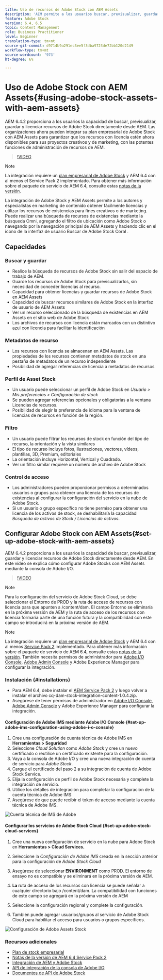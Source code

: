 ```yaml
---
title: Uso de recursos de Adobe Stock con AEM Assets
description: 'AEM permite a los usuarios buscar, previsualizar, guardar y conceder licencias sobre los recursos de Adobe Stock directamente desde AEM. Las organizaciones ahora pueden integrar su plan empresarial de Adobe Stock con AEM Assets para garantizar que los recursos con licencia estén ahora disponibles para sus proyectos creativos y de marketing, con las potentes funciones de administración de recursos de AEM. '
feature: Adobe Stock
version: 6.4, 6.5
topic: Content Management
role: Business Practitioner
level: Beginner
translation-type: tm+mt
source-git-commit: d9714b9a291ec3ee5f3dba9723de72bb120d2149
workflow-type: tm+mt
source-wordcount: '973'
ht-degree: 6%

---
```



# Uso de Adobe Stock con AEM Assets{#using-adobe-stock-assets-with-aem-assets}

AEM 6.4.2 proporciona a los usuarios la capacidad de buscar, previsualizar, guardar y licenciar recursos de Adobe Stock directamente desde AEM. Las organizaciones ahora pueden integrar su plan empresarial de Adobe Stock con AEM Assets para garantizar que los recursos con licencia estén ahora disponibles para sus proyectos creativos y de marketing, con las potentes funciones de administración de recursos de AEM.

>[!VIDEO](https://video.tv.adobe.com/v/24678/?quality=9&learn=on)

>[!NOTE]
>
>La integración requiere un [plan empresarial de Adobe Stock](https://landing.adobe.com/en/na/products/creative-cloud/ctir-4625-stock-for-enterprise/index.html) y AEM 6.4 con al menos el Service Pack 2 implementado. Para obtener más información sobre el paquete de servicio de AEM 6.4, consulte estas [notas de la versión](https://helpx.adobe.com/es/experience-manager/6-4/release-notes/sp-release-notes.html).

La integración de Adobe Stock y AEM Assets permite a los autores y especialistas en marketing de contenido obtener fácilmente licencias y utilizar los recursos de existencias para fines creativos o de marketing. Puede realizar una búsqueda de recursos de existencias mediante la búsqueda Omni, agregando el filtro de ubicación como Adobe Stock o navegando por la navegación principal de AEM Assets y haciendo clic en el icono de la interfaz de usuario Buscar de Adobe Stock Coral .

## Capacidades

### Buscar y guardar

* Realice la búsqueda de recursos de Adobe Stock sin salir del espacio de trabajo de AEM.
* Guarde los recursos de Adobe Stock para previsualizarlos, sin necesidad de conceder licencias al recurso.
* Capacidad para obtener licencias y guardar recursos de Adobe Stock en AEM Assets
* Capacidad de buscar recursos similares de Adobe Stock en la interfaz de usuario de AEM Assets
* Ver un recurso seleccionado de la búsqueda de existencias en AEM Assets en el sitio web de Adobe Stock
* Los archivos de recursos con licencia están marcados con un distintivo azul con licencia para facilitar la identificación

### Metadatos de recurso

* Los recursos con licencia se almacenan en AEM Assets. Las propiedades de los recursos contienen metadatos de stock en una pestaña de metadatos de un recurso independiente
* Posibilidad de agregar referencias de licencia a metadatos de recursos

### Perfil de Asset Stock

* Un usuario puede seleccionar un perfil de Adobe Stock en *Usuario > Mis preferencias > Configuración de stock*
* Se pueden agregar referencias opcionales y obligatorias a la ventana Licencias de recursos.
* Posibilidad de elegir la preferencia de idioma para la ventana de licencias de recursos en función de la región.

### Filtro

* Un usuario puede filtrar los recursos de stock en función del tipo de recurso, la orientación y la vista similares
* El tipo de recurso incluye fotos, ilustraciones, vectores, vídeos, plantillas, 3D, Premium, editoriales
* La orientación incluye Horizontal, Vertical y Cuadrado.
* Ver un filtro similar requiere un número de archivo de Adobe Stock

### Control de acceso

* Los administradores pueden proporcionar permisos a determinados usuarios o grupos para obtener una licencia de los recursos de existencias al configurar la configuración del servicio en la nube de Adobe Stock.
* Si un usuario o grupo específico no tiene permiso para obtener una licencia de los activos de stock, se deshabilitaría la capacidad *Búsqueda de activos de Stock / Licencias de activos*.

## Configurar Adobe Stock con AEM Assets{#set-up-adobe-stock-with-aem-assets}

AEM 6.4.2 proporciona a los usuarios la capacidad de buscar, previsualizar, guardar y licenciar recursos de Adobe Stock directamente desde AEM. En este vídeo se explica cómo configurar Adobe Stocks con AEM Assets mediante la consola de Adobe I/O.

>[!VIDEO](https://video.tv.adobe.com/v/25043/?quality=12&learn=on)

>[!NOTE]
>
>Para la configuración del servicio de Adobe Stock Cloud, se debe seleccionar el Entorno de PROD y la ruta de acceso de recursos con licencia para que apunten a /content/dam. El campo Entorno se eliminaría en la próxima versión de AEM y la ruta de acceso de los recursos con licencia formaría parte de una función futura y la compatibilidad con este campo se introducirá en la próxima versión de AEM.

>[!NOTE]
>
>La integración requiere un [plan empresarial de Adobe Stock](https://landing.adobe.com/en/na/products/creative-cloud/ctir-4625-stock-for-enterprise/index.html) y AEM 6.4 con al menos [Service Pack 2](https://www.adobeaemcloud.com/content/marketplace/marketplaceProxy.html?packagePath=/content/companies/public/adobe/packages/cq640/servicepack/AEM-6.4.2.0) implementado. Para obtener más información sobre el paquete de servicio de AEM 6.4, consulte estas [notas de la versión](https://helpx.adobe.com/experience-manager/6-4/release-notes/sp-release-notes.html). También necesita permisos de administrador para [Adobe I/O Console](https://console.adobe.io/), [Adobe Admin Console](https://adminconsole.adobe.com/) y Adobe Experience Manager para configurar la integración.

### Instalación {#installations}

* Para AEM 6.4, debe instalar el [AEM Service Pack 2](https://www.adobeaemcloud.com/content/marketplace/marketplaceProxy.html?packagePath=/content/companies/public/adobe/packages/cq640/servicepack/AEM-6.4.2.0) y luego volver a instalar el archivo cq-dam-stock-integration-content-1.0.4.zip.
* Asegúrese de tener permisos de administrador en [Adobe I/O Console](https://console.adobe.io/), [Adobe Admin Console](https://adminconsole.adobe.com/) y Adobe Experience Manager para configurar la integración.

#### Configuración de Adobe IMS mediante Adobe I/O Console {#set-up-adobe-ims-configuration-using-adobe-i-o-console}

1. Cree una configuración de cuenta técnica de Adobe IMS en **Herramientas > Seguridad**
2. Seleccione *Cloud Solution* como *Adobe Stock* y cree un nuevo certificado o reutilice un certificado existente para la configuración.
3. Vaya a la consola de Adobe I/O y cree una nueva integración de cuenta de servicio para *Adobe Stock*.
4. Cargue el certificado del paso 2 a su integración de cuenta de Adobe Stock Service.
5. Elija la configuración de perfil de Adobe Stock necesaria y complete la integración de servicio.
6. Utilice los detalles de integración para completar la configuración de la cuenta técnica de Adobe IMS
7. Asegúrese de que puede recibir el token de acceso mediante la cuenta técnica de Adobe IMS.

![Cuenta técnica de IMS de Adobe](assets/screen_shot_2018-10-22at12219pm.png)

#### Configurar los servicios de Adobe Stock Cloud {#set-up-adobe-stock-cloud-services}

1. Cree una nueva configuración de servicio en la nube para Adobe Stock en **Herramientas > Cloud Services.**
2. Seleccione la *Configuración de Adobe IMS* creada en la sección anterior para la configuración de *Adobe Stock Cloud*

3. Asegúrese de seleccionar **ENVIRONMENT** como PROD. El entorno de ensayo no es compatible y se eliminará en la próxima versión de AEM.
4. **La** ruta de acceso de los recursos con licencia se puede señalar a cualquier directorio bajo /content/dam. La compatibilidad con funciones de este campo se agregará en la próxima versión de AEM
5. Seleccione la configuración regional y complete la configuración.
6. También puede agregar usuarios/grupos al servicio de Adobe Stock Cloud para habilitar el acceso para usuarios o grupos específicos.

![Configuración de Adobe Assets Stock](assets/screen_shot_2018-10-22at12425pm.png)

### Recursos adicionales

* [Plan de stock empresarial](https://landing.adobe.com/en/na/products/creative-cloud/ctir-4625-stock-for-enterprise/index.html)
* [Notas de la versión de AEM 6.4 Service Pack 2](https://helpx.adobe.com/experience-manager/6-4/release-notes/sp-release-notes.html)
* [Integración de AEM y Adobe Stock](https://helpx.adobe.com/experience-manager/6-5/assets/using/aem-assets-adobe-stock.html#IntegrateAEMandAdobeStock)
* [API de integración de la consola de Adobe I/O](https://www.adobe.io/apis/cloudplatform/console/authentication/gettingstarted.html)
* [Documentos de API de Adobe Stock](https://www.adobe.io/apis/creativecloud/stock/docs.html)